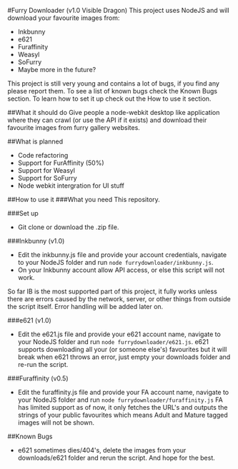 #Furry Downloader (v1.0 Visible Dragon)
This project uses NodeJS and will download your favourite images from:
- Inkbunny
- e621
- Furaffinity
- Weasyl
- SoFurry
- Maybe more in the future?

This project is still very young and contains a lot of bugs, if you find any please report them. To see a list of known bugs check the Known Bugs section.
To learn how to set it up check out the How to use it section.

##What it should do
Give people a node-webkit desktop like application where they can crawl (or use the API if it exists) and download their favourite images from furry gallery websites.

##What is planned
- Code refactoring
- Support for FurAffinity (50%)
- Support for Weasyl
- Support for SoFurry
- Node webkit intergration for UI stuff

##How to use it
###What you need
This repository.

###Set up
- Git clone or download the .zip file.

###Inkbunny (v1.0)
- Edit the inkbunny.js file and provide your account credentials, navigate to your NodeJS folder and run ```node furrydownloader/inkbunny.js```.
- On your Inkbunny account allow API access, or else this script will not work.

So far IB is the most supported part of this project, it fully works unless there are errors caused by the network, server, or other things from outside the script itself. Error handling will be added later on.

###e621 (v1.0)
- Edit the e621.js file and provide your e621 account name, navigate to your NodeJS folder and run ```node furrydownloader/e621.js```.
e621 supports downloading all your (or someone else's) favourites but it will break when e621 throws an error, just empty your downloads folder and re-run the script.

###Furaffinity (v0.5)
- Edit the furaffinity.js file and provide your FA account name, navigate to your NodeJS folder and run ```node furrydownloader/furaffinity.js```
FA has limited support as of now, it only fetches the URL's and outputs the strings of your public favourites which means Adult and Mature tagged images will not be shown.

##Known Bugs
- e621 sometimes dies/404's, delete the images from your downloads/e621 folder and rerun the script. And hope for the best.